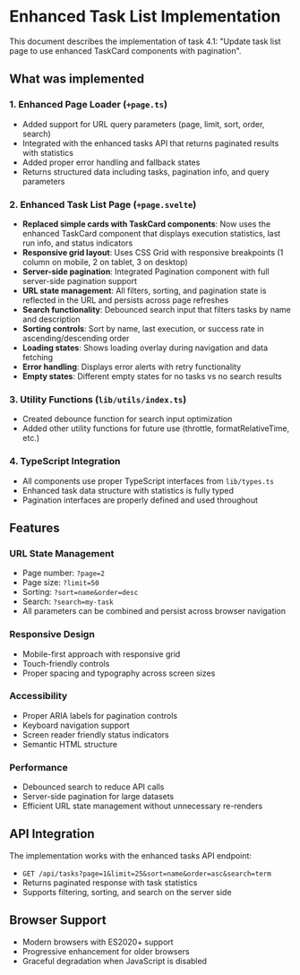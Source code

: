 # Enhanced Task List Implementation

This document describes the implementation of task 4.1: "Update task list page to use enhanced TaskCard components with pagination".

## What was implemented

### 1. Enhanced Page Loader (`+page.ts`)
- Added support for URL query parameters (page, limit, sort, order, search)
- Integrated with the enhanced tasks API that returns paginated results with statistics
- Added proper error handling and fallback states
- Returns structured data including tasks, pagination info, and query parameters

### 2. Enhanced Task List Page (`+page.svelte`)
- **Replaced simple cards with TaskCard components**: Now uses the enhanced TaskCard component that displays execution statistics, last run info, and status indicators
- **Responsive grid layout**: Uses CSS Grid with responsive breakpoints (1 column on mobile, 2 on tablet, 3 on desktop)
- **Server-side pagination**: Integrated Pagination component with full server-side pagination support
- **URL state management**: All filters, sorting, and pagination state is reflected in the URL and persists across page refreshes
- **Search functionality**: Debounced search input that filters tasks by name and description
- **Sorting controls**: Sort by name, last execution, or success rate in ascending/descending order
- **Loading states**: Shows loading overlay during navigation and data fetching
- **Error handling**: Displays error alerts with retry functionality
- **Empty states**: Different empty states for no tasks vs no search results

### 3. Utility Functions (`lib/utils/index.ts`)
- Created debounce function for search input optimization
- Added other utility functions for future use (throttle, formatRelativeTime, etc.)

### 4. TypeScript Integration
- All components use proper TypeScript interfaces from `lib/types.ts`
- Enhanced task data structure with statistics is fully typed
- Pagination interfaces are properly defined and used throughout

## Features

### URL State Management
- Page number: `?page=2`
- Page size: `?limit=50`
- Sorting: `?sort=name&order=desc`
- Search: `?search=my-task`
- All parameters can be combined and persist across browser navigation

### Responsive Design
- Mobile-first approach with responsive grid
- Touch-friendly controls
- Proper spacing and typography across screen sizes

### Accessibility
- Proper ARIA labels for pagination controls
- Keyboard navigation support
- Screen reader friendly status indicators
- Semantic HTML structure

### Performance
- Debounced search to reduce API calls
- Server-side pagination for large datasets
- Efficient URL state management without unnecessary re-renders

## API Integration

The implementation works with the enhanced tasks API endpoint:
- `GET /api/tasks?page=1&limit=25&sort=name&order=asc&search=term`
- Returns paginated response with task statistics
- Supports filtering, sorting, and search on the server side

## Browser Support

- Modern browsers with ES2020+ support
- Progressive enhancement for older browsers
- Graceful degradation when JavaScript is disabled